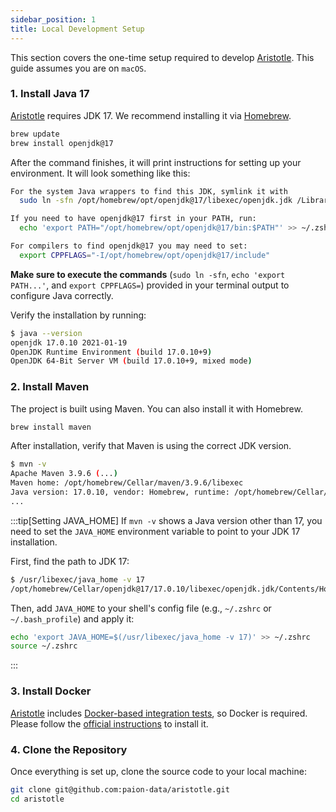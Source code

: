 ```yaml
---
sidebar_position: 1
title: Local Development Setup
---
```


[//]: # (Copyright 2024 Paion Data)

[//]: # (Licensed under the Apache License, Version 2.0 &#40;the "License"&#41;;)
[//]: # (you may not use this file except in compliance with the License.)
[//]: # (You may obtain a copy of the License at)

[//]: # (    http://www.apache.org/licenses/LICENSE-2.0)

[//]: # (Unless required by applicable law or agreed to in writing, software)
[//]: # (distributed under the License is distributed on an "AS IS" BASIS,)
[//]: # (WITHOUT WARRANTIES OR CONDITIONS OF ANY KIND, either express or implied.)
[//]: # (See the License for the specific language governing permissions and)
[//]: # (limitations under the License.)

This section covers the one-time setup required to develop [Aristotle]. This guide assumes you are on `macOS`.

### 1. Install Java 17

[Aristotle] requires JDK 17. We recommend installing it via [Homebrew](https://brew.sh/).

```bash
brew update
brew install openjdk@17
```

After the command finishes, it will print instructions for setting up your environment. It will look something like this:

```bash
For the system Java wrappers to find this JDK, symlink it with
  sudo ln -sfn /opt/homebrew/opt/openjdk@17/libexec/openjdk.jdk /Library/Java/JavaVirtualMachines/openjdk-17.jdk

If you need to have openjdk@17 first in your PATH, run:
  echo 'export PATH="/opt/homebrew/opt/openjdk@17/bin:$PATH"' >> ~/.zshrc

For compilers to find openjdk@17 you may need to set:
  export CPPFLAGS="-I/opt/homebrew/opt/openjdk@17/include"
```

**Make sure to execute the commands** (`sudo ln -sfn`, `echo 'export PATH...'`, and `export CPPFLAGS=`) provided in your terminal output to configure Java correctly.

Verify the installation by running:

```bash
$ java --version
openjdk 17.0.10 2021-01-19
OpenJDK Runtime Environment (build 17.0.10+9)
OpenJDK 64-Bit Server VM (build 17.0.10+9, mixed mode)
```

### 2. Install Maven

The project is built using Maven. You can also install it with Homebrew.

```bash
brew install maven
```

After installation, verify that Maven is using the correct JDK version.

```bash
$ mvn -v
Apache Maven 3.9.6 (...)
Maven home: /opt/homebrew/Cellar/maven/3.9.6/libexec
Java version: 17.0.10, vendor: Homebrew, runtime: /opt/homebrew/Cellar/openjdk@17/17.0.10/libexec/openjdk.jdk/Contents/Home
...
```

:::tip[Setting JAVA_HOME]
If `mvn -v` shows a Java version other than 17, you need to set the `JAVA_HOME` environment variable to point to your JDK 17 installation.

First, find the path to JDK 17:
```bash
$ /usr/libexec/java_home -v 17
/opt/homebrew/Cellar/openjdk@17/17.0.10/libexec/openjdk.jdk/Contents/Home
```

Then, add `JAVA_HOME` to your shell's config file (e.g., `~/.zshrc` or `~/.bash_profile`) and apply it:
```bash
echo 'export JAVA_HOME=$(/usr/libexec/java_home -v 17)' >> ~/.zshrc
source ~/.zshrc
```
:::

### 3. Install Docker

[Aristotle] includes [Docker-based integration tests], so Docker is required.
Please follow the [official instructions](https://docs.docker.com/desktop/install/mac-install/) to install it.

### 4. Clone the Repository

Once everything is set up, clone the source code to your local machine:

```bash
git clone git@github.com:paion-data/aristotle.git
cd aristotle
```

[Aristotle]: https://github.com/paion-data/aristotle/

[Docker-based integration tests]: https://github.com/paion-data/aristotle/blob/master/src/test/groovy/com/paiondata/aristotle/DockerComposeITSpec.groovy
